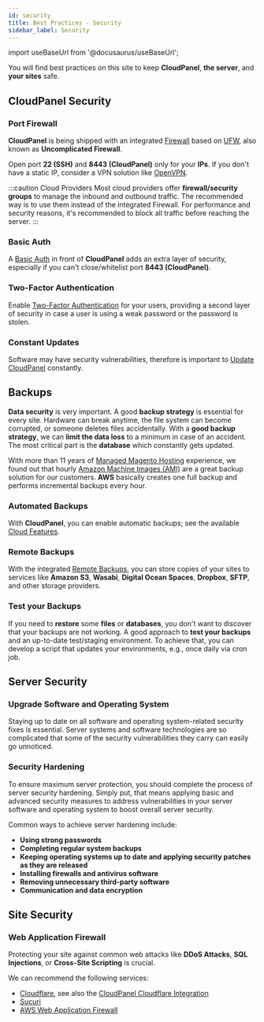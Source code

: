 ```yaml
---
id: security
title: Best Practices - Security
sidebar_label: Security
---
```


import useBaseUrl from '@docusaurus/useBaseUrl';

You will find best practices on this site to keep **CloudPanel**, **the server**, and **your sites** safe.

## CloudPanel Security

### Port Firewall

**CloudPanel** is being shipped with an integrated [Firewall](../../../admin-area/security/) based on [UFW](https://en.wikipedia.org/wiki/Uncomplicated_Firewall), also known as **Uncomplicated Firewall**.

Open port **22 (SSH)** and **8443 (CloudPanel)** only for your **IPs**. If you don't have a static IP, consider a VPN solution like [OpenVPN](https://openvpn.net/).

:::caution Cloud Providers
Most cloud providers offer **firewall/security groups** to manage the inbound and outbound traffic. 
The recommended way is to use them instead of the integrated Firewall.
For performance and security reasons, it's recommended to block all traffic before reaching the server.
:::

### Basic Auth

A [Basic Auth](../../../admin-area/security/#basic-auth) in front of **CloudPanel** adds an extra layer of security, especially if you can't close/whitelist port **8443 (CloudPanel)**.

### Two-Factor Authentication

Enable [Two-Factor Authentication](../../../frontend-area/account/#two-factor-authentication) for your users, providing a second layer of security 
in case a user is using a weak password or the password is stolen.

### Constant Updates

Software may have security vulnerabilities, therefore is important to [Update CloudPanel](../../../update) constantly.

## Backups

**Data security** is very important. A good **backup strategy** is essential for every site. Hardware can break anytime, the file system can become corrupted, or someone deletes files accidentally.
With a **good backup strategy**, we can **limit the data loss** to a minimum in case of an accident. The most critical part is the **database** which constantly gets updated.

With more than 11 years of [Managed Magento Hosting](https://www.mgt-commerce.com) experience, we found out that hourly [Amazon Machine Images (AMI)](https://docs.aws.amazon.com/AWSEC2/latest/UserGuide/AMIs.html) are a great backup solution 
for our customers. **AWS** basically creates one full backup and performs incremental backups every hour.

### Automated Backups

With **CloudPanel**, you can enable automatic backups; see the available [Cloud Features](../../../admin-area/cloud-features/amazon-web-services/).

### Remote Backups

With the integrated [Remote Backups](../../../admin-area/backups/), you can store copies of your sites to services like **Amazon S3**, **Wasabi**, 
**Digital Ocean Spaces**, **Dropbox**, **SFTP**, and other storage providers.

### Test your Backups

If you need to **restore** some **files** or **databases**, you don't want to discover that your backups are not working.
A good approach to **test your backups** and an up-to-date test/staging environment. 
To achieve that, you can develop a script that updates your environments, e.g., once daily via cron job.

## Server Security

### Upgrade Software and Operating System

Staying up to date on all software and operating system-related security fixes is essential. Server systems and software technologies are so complicated that some of the security vulnerabilities they carry can easily go unnoticed.

### Security Hardening

To ensure maximum server protection, you should complete the process of server security hardening. 
Simply put, that means applying basic and advanced security measures to address vulnerabilities in your server software and operating system to boost overall server security.

Common ways to achieve server hardening include:

- **Using strong passwords**
- **Completing regular system backups**
- **Keeping operating systems up to date and applying security patches as they are released**
- **Installing firewalls and antivirus software**
- **Removing unnecessary third-party software**
- **Communication and data encryption**

## Site Security

### Web Application Firewall

Protecting your site against common web attacks like **DDoS Attacks**, **SQL Injections**, or **Cross-Site Scripting** is crucial.

We can recommend the following services:

- [Cloudflare](https://www.cloudflare.com/), see also the [CloudPanel Cloudflare Integration](../../../frontend-area/security/#cloudflare)
- [Sucuri](https://sucuri.net/)
- [AWS Web Application Firewall](https://aws.amazon.com/waf/)